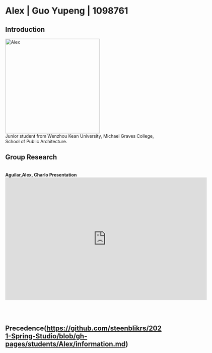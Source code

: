 # Alex | Guo Yupeng | 1098761

## Introduction
<img alt="Alex" src="https://github.com/steenblikrs/2021-Spring-Studio/blob/gh-pages/students/Alex/b1c9e63cc65ef6885392624380dceef.jpg?raw=true" width="300">
<br>
Junior student from Wenzhou Kean University, Michael Graves College, School of Public Architecture.

## Group Research
<br />
<strong>Aguilar,Alex, Charlo Presentation</strong>
<iframe src="https://docs.google.com/presentation/d/e/2PACX-1vQsfU6xS-13yQrhrR1UdioB8MmfH_x7gfnlLSA1BVwYjdOjl4uQs7rWfIZjiQGEpGmGBHHjdyCqX6UQ/embed?start=true&amp;loop=true&amp;delayms=3000" frameborder="0" width="640" height="389" allowfullscreen="true" mozallowfullscreen="true" webkitallowfullscreen="true"></iframe>
<p><br />
<br />

## Precedence(https://github.com/steenblikrs/2021-Spring-Studio/blob/gh-pages/students/Alex/information.md)

